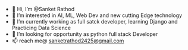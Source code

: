 - 👋 Hi, I’m @Sanket Rathod
- 👀 I’m interested in AI, ML, Web Dev and new cutting Edge technology
- 🌱 I’m currently working as full satck developer, learning Django and Practicing Data Science 
- 💞️ I’m looking for opportunity as python full stack Developer
- 📫  reach me@ sanketrathod2425@gmail.com

<!---
Sanket-Rathod-25/Sanke-Rathod-25 is a ✨ special ✨ repository because its `README.md` (this file) appears on your GitHub profile.
You can click the Preview link to take a look at your changes.
--->
